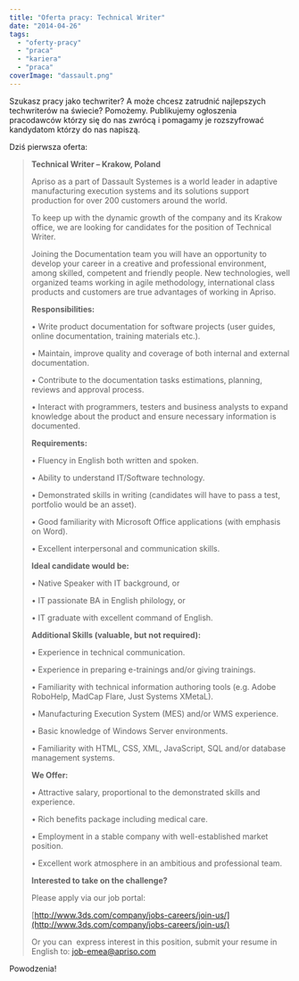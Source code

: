 ```yaml
---
title: "Oferta pracy: Technical Writer"
date: "2014-04-26"
tags:
  - "oferty-pracy"
  - "praca"
  - "kariera"
  - "praca"
coverImage: "dassault.png"
---
```


Szukasz pracy jako techwriter? A może chcesz zatrudnić najlepszych techwriterów
na świecie? Pomożemy. Publikujemy ogłoszenia pracodawców którzy się do nas
zwrócą i pomagamy je rozszyfrować kandydatom którzy do nas napiszą.

Dziś pierwsza oferta:

> **Technical Writer – Krakow, Poland**
>
> Apriso as a part of Dassault Systemes is a world leader in adaptive
> manufacturing execution systems and its solutions support production for over
> 200 customers around the world.
>
> To keep up with the dynamic growth of the company and its Krakow office, we
> are looking for candidates for the position of Technical Writer.
>
> Joining the Documentation team you will have an opportunity to develop your
> career in a creative and professional environment, among skilled, competent
> and friendly people. New technologies, well organized teams working in agile
> methodology, international class products and customers are true advantages of
> working in Apriso.
>
> **Responsibilities:**
>
> • Write product documentation for software projects (user guides, online
> documentation, training materials etc.).
>
> • Maintain, improve quality and coverage of both internal and external
> documentation.
>
> • Contribute to the documentation tasks estimations, planning, reviews and
> approval process.
>
> • Interact with programmers, testers and business analysts to expand knowledge
> about the product and ensure necessary information is documented.
>
> **Requirements:**
>
> • Fluency in English both written and spoken.
>
> • Ability to understand IT/Software technology.
>
> • Demonstrated skills in writing (candidates will have to pass a test,
> portfolio would be an asset).
>
> • Good familiarity with Microsoft Office applications (with emphasis on Word).
>
> • Excellent interpersonal and communication skills.
>
> **Ideal candidate would be:**
>
> • Native Speaker with IT background, or
>
> • IT passionate BA in English philology, or
>
> • IT graduate with excellent command of English.
>
> **Additional Skills (valuable, but not required):**
>
> • Experience in technical communication.
>
> • Experience in preparing e-trainings and/or giving trainings.
>
> • Familiarity with technical information authoring tools (e.g. Adobe RoboHelp,
> MadCap Flare, Just Systems XMetaL).
>
> • Manufacturing Execution System (MES) and/or WMS experience.
>
> • Basic knowledge of Windows Server environments.
>
> • Familiarity with HTML, CSS, XML, JavaScript, SQL and/or database management
> systems.
>
> **We Offer:**
>
> • Attractive salary, proportional to the demonstrated skills and experience.
>
> • Rich benefits package including medical care.
>
> • Employment in a stable company with well-established market position.
>
> • Excellent work atmosphere in an ambitious and professional team.
>
> **Interested to take on the challenge?**
>
> Please apply via our job portal:
>
> [http://www.3ds.com/company/jobs-careers/join-us/](http://www.3ds.com/company/jobs-careers/join-us/)
>
> Or you can  express interest in this position, submit your resume in English
> to: [job-emea@apriso.com](mailto:job-emea@apriso.com)

Powodzenia!
